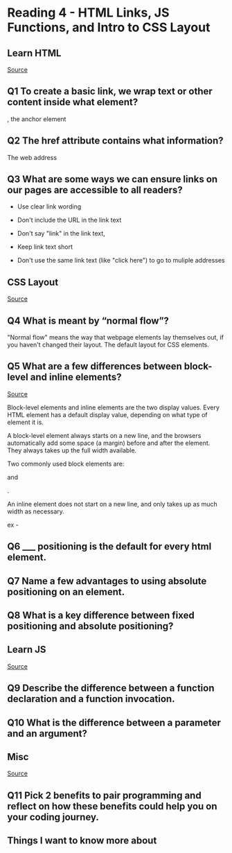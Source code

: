 # Reading 4 - HTML Links, JS Functions, and Intro to CSS Layout

## Learn HTML

[Source](https://developer.mozilla.org/en-US/docs/Learn/HTML/Introduction_to_HTML/Creating_hyperlinks)

## Q1 To create a basic link, we wrap text or other content inside what element?

<a>, the anchor element

## Q2 The href attribute contains what information?

The web address

## Q3 What are some ways we can ensure links on our pages are accessible to all readers?

- Use clear link wording

- Don't include the URL in the link text

- Don't say "link" in the link text, 

- Keep link text short

- Don't use the same link text (like "click here") to go to muliple addresses

## CSS Layout

[Source](https://developer.mozilla.org/en-US/docs/Learn/CSS/CSS_layout/Normal_Flow)

## Q4 What is meant by “normal flow”?

"Normal flow" means the way that webpage elements lay themselves out, if you haven't changed their layout. The default layout for CSS elements.

## Q5 What are a few differences between block-level and inline elements?

[Source](https://www.w3schools.com/html/html_blocks.asp)

Block-level elements and inline elements are the two display values. Every HTML element has a default display value, depending on what type of element it is.

A block-level element always starts on a new line, and the browsers automatically add some space (a margin) before and after the element. They always takes up the full width available.

Two commonly used block elements are: <p> and <div>.

An inline element does not start on a new line, and only takes up as much width as necessary.

ex - <span>

## Q6 ___ positioning is the default for every html element.



## Q7 Name a few advantages to using absolute positioning on an element.

## Q8 What is a key difference between fixed positioning and absolute positioning?

## Learn JS

[Source](https://developer.mozilla.org/en-US/docs/Learn/JavaScript/Building_blocks/Functions)

## Q9 Describe the difference between a function declaration and a function invocation.

## Q10 What is the difference between a parameter and an argument?

## Misc

[Source](https://www.codefellows.org/blog/6-reasons-for-pair-programming/)

## Q11 Pick 2 benefits to pair programming and reflect on how these benefits could help you on your coding journey.

## Things I want to know more about
